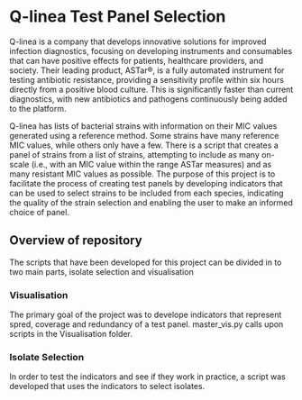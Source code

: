 # Q-linea Test Panel Selection

Q-linea is a company that develops innovative solutions for improved infection diagnostics, focusing on developing instruments and consumables that can have positive effects for patients, healthcare providers, and society. Their leading product, ASTar®, is a fully automated instrument for testing antibiotic resistance, providing a sensitivity profile within six hours directly from a positive blood culture. This is significantly faster than current diagnostics, with new antibiotics and pathogens continuously being added to the platform.

Q-linea has lists of bacterial strains with information on their MIC values generated using a reference method. Some strains have many reference MIC values, while others only have a few. There is a script that creates a panel of strains from a list of strains, attempting to include as many on-scale (i.e., with an MIC value within the range ASTar measures) and as many resistant MIC values as possible. The purpose of this project is to facilitate the process of creating test panels by developing indicators that can be used to select strains to be included from each species, indicating the quality of the strain selection and enabling the user to make an informed choice of panel.

## Overview of repository

The scripts that have been developed for this project can be divided in to two main parts, isolate selection and visualisation

### Visualisation

The primary goal of the project was to develope indicators that represent spred, coverage and redundancy of a test panel. master_vis.py calls upon scripts in the Visualisation folder. 


### Isolate Selection

In order to test the indicators and see if they work in practice, a script was developed that uses the indicators to select isolates. 
